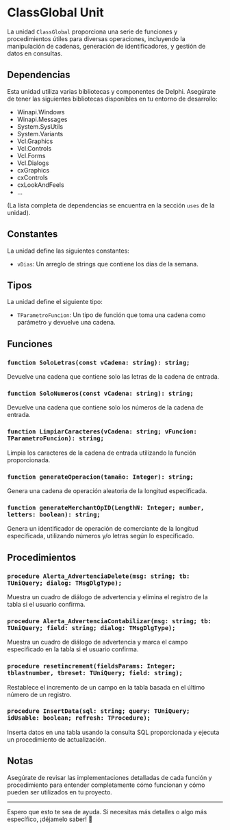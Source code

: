 # ClassGlobal Unit

La unidad `ClassGlobal` proporciona una serie de funciones y procedimientos útiles para diversas operaciones, incluyendo la manipulación de cadenas, generación de identificadores, y gestión de datos en consultas.

## Dependencias

Esta unidad utiliza varias bibliotecas y componentes de Delphi. Asegúrate de tener las siguientes bibliotecas disponibles en tu entorno de desarrollo:

- Winapi.Windows
- Winapi.Messages
- System.SysUtils
- System.Variants
- Vcl.Graphics
- Vcl.Controls
- Vcl.Forms
- Vcl.Dialogs
- cxGraphics
- cxControls
- cxLookAndFeels
- ...

(La lista completa de dependencias se encuentra en la sección `uses` de la unidad).

## Constantes

La unidad define las siguientes constantes:

- `vDias`: Un arreglo de strings que contiene los días de la semana.

## Tipos

La unidad define el siguiente tipo:

- `TParametroFuncion`: Un tipo de función que toma una cadena como parámetro y devuelve una cadena.

## Funciones

### `function SoloLetras(const vCadena: string): string;`

Devuelve una cadena que contiene solo las letras de la cadena de entrada.

### `function SoloNumeros(const vCadena: string): string;`

Devuelve una cadena que contiene solo los números de la cadena de entrada.

### `function LimpiarCaracteres(vCadena: string; vFuncion: TParametroFuncion): string;`

Limpia los caracteres de la cadena de entrada utilizando la función proporcionada.

### `function generateOperacion(tamaño: Integer): string;`

Genera una cadena de operación aleatoria de la longitud especificada.

### `function generateMerchantOpID(LengthN: Integer; number, letters: boolean): string;`

Genera un identificador de operación de comerciante de la longitud especificada, utilizando números y/o letras según lo especificado.

## Procedimientos

### `procedure Alerta_AdvertenciaDelete(msg: string; tb: TUniQuery; dialog: TMsgDlgType);`

Muestra un cuadro de diálogo de advertencia y elimina el registro de la tabla si el usuario confirma.

### `procedure Alerta_AdvertenciaContabilizar(msg: string; tb: TUniQuery; field: string; dialog: TMsgDlgType);`

Muestra un cuadro de diálogo de advertencia y marca el campo especificado en la tabla si el usuario confirma.

### `procedure resetincrement(fieldsParams: Integer; tblastnumber, tbreset: TUniQuery; field: string);`

Restablece el incremento de un campo en la tabla basada en el último número de un registro.

### `procedure InsertData(sql: string; query: TUniQuery; idUsable: boolean; refresh: TProcedure);`

Inserta datos en una tabla usando la consulta SQL proporcionada y ejecuta un procedimiento de actualización.

## Notas

Asegúrate de revisar las implementaciones detalladas de cada función y procedimiento para entender completamente cómo funcionan y cómo pueden ser utilizados en tu proyecto.

---

Espero que esto te sea de ayuda. Si necesitas más detalles o algo más específico, ¡déjamelo saber! 🚀
